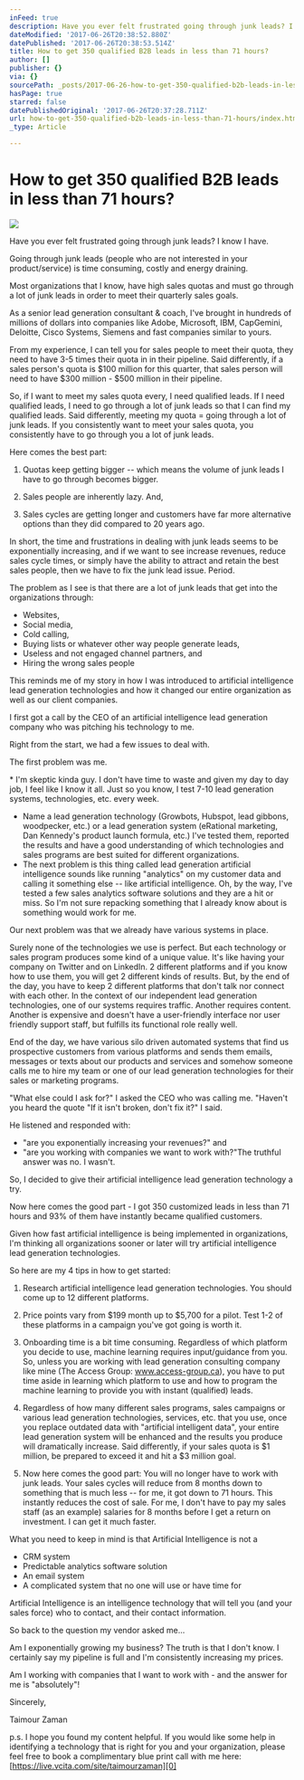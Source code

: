 ```yaml
---
inFeed: true
description: Have you ever felt frustrated going through junk leads? I know I have.
dateModified: '2017-06-26T20:38:52.880Z'
datePublished: '2017-06-26T20:38:53.514Z'
title: How to get 350 qualified B2B leads in less than 71 hours?
author: []
publisher: {}
via: {}
sourcePath: _posts/2017-06-26-how-to-get-350-qualified-b2b-leads-in-less-than-71-hours.md
hasPage: true
starred: false
datePublishedOriginal: '2017-06-26T20:37:28.711Z'
url: how-to-get-350-qualified-b2b-leads-in-less-than-71-hours/index.html
_type: Article

---
```

# **How to get 350 qualified B2B leads in less than 71 hours?**
![](https://the-grid-user-content.s3-us-west-2.amazonaws.com/a8faf00a-55fb-4267-8473-1f501c0fbb2e.jpg)

Have you ever felt frustrated going through junk leads? I know I have.

Going through junk leads (people who are not interested in your product/service) is time consuming, costly and energy draining.

Most organizations that I know, have high sales quotas and must go through a lot of junk leads in order to meet their quarterly sales goals. 

As a senior lead generation consultant & coach, I've brought in hundreds of millions of dollars into companies like Adobe, Microsoft, IBM, CapGemini, Deloitte, Cisco Systems, Siemens and fast companies similar to yours.  

From my experience, I can tell you for sales people to meet their quota, they need to have 3-5 times their quota in in their pipeline. Said differently, if a sales person's quota is $100 million for this quarter, that sales person will need to have $300 million - $500 million in their pipeline.

So, if I want to meet my sales quota every, I need qualified leads. If I need qualified leads, I need to go through a lot of junk leads so that I can find my qualified leads. Said differently, meeting my quota = going through a lot of junk leads. If you consistently want to meet your sales quota, you consistently have to go through you a lot of junk leads.

Here comes the best part:

1)  Quotas keep getting bigger -- which means the volume of junk leads I have to go through becomes bigger. 

2)  Sales people are inherently lazy. And,

3)  Sales cycles are getting longer and customers have far more alternative options than they did compared to 20 years ago. 

In short, the time and frustrations in dealing with junk leads seems to be exponentially increasing, and if we want to see increase revenues, reduce sales cycle times, or simply have the ability to attract and retain the best sales people, then we have to fix
the junk lead issue. Period. 

The problem as I see is that there are a lot of junk leads that get into the organizations through:

* Websites, 
* Social media, 
* Cold calling, 
* Buying lists or whatever other way people generate leads,
* Useless and not engaged channel partners, and
* Hiring the wrong sales people

This reminds me of my story in how I was introduced to artificial intelligence lead generation technologies and how it changed our entire organization as well as our client companies. 

I first got a call by the CEO of an artificial intelligence lead generation company who was pitching his technology to me. 

Right from the start, we had a few issues to deal with. 

The first problem was me.

\*     I'm skeptic kinda guy. I don't have time to waste and given my day to day job, I feel like I know it all. Just so you know, I test 7-10 lead generation systems, technologies, etc. every
week.

* Name a lead generation technology (Growbots, Hubspot,
lead gibbons, woodpecker, etc.) or a lead generation system (eRational
marketing, Dan Kennedy's product launch formula, etc.) I've tested them, reported
the results and have a good understanding of which technologies and sales programs
are best suited for different organizations.
* The next problem is this thing called lead generation artificial
intelligence sounds like running "analytics" on my customer data and calling it
something else -- like artificial intelligence. Oh, by the way, I've tested a few
sales analytics software solutions and they are a hit or miss. So I'm not sure
repacking something that I already know about is something would work for me.

Our next problem was that we already have various systems in place.

Surely none of the technologies we use is perfect. But each technology or sales program produces some kind of a unique value. It's like having your company on Twitter and on LinkedIn. 2 different platforms and if you know how to use them, you will get 2 different kinds of results. But, by the end of the day, you have to keep 2 different platforms that don't talk nor connect with each other. In the context of our independent lead generation
technologies, one of our systems requires traffic. Another requires content. Another is expensive and doesn't have a user-friendly interface nor user friendly support staff, but fulfills its functional role really well. 

End of the day, we have various silo driven automated systems that find us prospective customers from various platforms and sends them emails, messages or texts about our products and services and somehow someone calls me to hire my team or one of our lead generation technologies for their sales or marketing programs. 

"What else could I ask for?" I asked the CEO who was calling me. "Haven't you heard the quote "If it isn't broken, don't fix it?" I said.

He listened and responded with:

* "are you exponentially increasing your revenues?" and 
* "are you working with companies we want to work with?"The truthful answer was no. I wasn't.

So, I decided to give their artificial intelligence lead generation technology a try. 

Now here comes the good part - I got 350 customized leads in less than 71 hours and 93% of them have instantly became qualified customers.

Given how fast artificial intelligence is being implemented in organizations, I'm thinking all organizations sooner or later will try artificial intelligence lead generation technologies.

So here are my 4 tips in how to get started:

1)  Research artificial intelligence lead generation technologies. You should come up to 12 different platforms.

2)  Price points vary from $199 month up to $5,700 for a pilot. Test 1-2 of these platforms in a campaign you've got going is worth it.

3)  Onboarding time is a bit time consuming. Regardless of which platform you decide to use, machine learning requires input/guidance from you. So, unless you are working with lead generation consulting company like mine (The Access Group: www.access-group.ca),
you have to put time aside in learning which platform to use and how to program
the machine learning to provide you with instant (qualified) leads.

4)   Regardless of how many different sales programs, sales campaigns or various lead generation technologies, services, etc. that you use, once you replace outdated data with "artificial intelligent data", your entire lead generation system will be enhanced and the results you produce will dramatically increase. Said differently, if your sales quota is $1 million, be prepared to exceed it and hit a $3 million goal.

5)  Now here comes the good part:
You will no longer have to work with junk leads. Your sales cycles will reduce
from 8 months down to something that is much less -- for
me, it got down to 71 hours. This instantly reduces the cost of sale. For me, I
don't have to pay my sales staff (as an example) salaries for 8 months before I
get a return on investment. I can get it much faster.

What you need to keep in mind is that Artificial Intelligence is not a

* CRM system
* Predictable analytics software solution
* An email system
* A complicated system that no one will use or have time
for

Artificial Intelligence is an intelligence technology that will tell you (and your sales force) who to contact, and their contact information.

So back to the question my vendor asked me...

Am I exponentially growing my business? The truth is that I don't know. I certainly say my pipeline is full and I'm consistently increasing my prices.

Am I working with companies that I want to work with - and the answer for me is "absolutely"!

Sincerely,

Taimour Zaman

p.s. I hope you found my content helpful. If you would like some help in identifying a technology that is right for you and your organization, please feel free to book a complimentary blue print call with me here: [https://live.vcita.com/site/taimourzaman][0]



[0]: https://live.vcita.com/site/taimourzaman